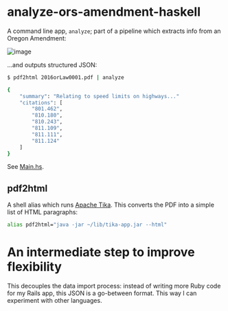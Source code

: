 # analyze-ors-amendment-haskell

A command line app, `analyze`; part of a pipeline which extracts info from an Oregon Amendment:


![image](https://raw.githubusercontent.com/dogweather/analyze-ors-amendment-haskell/master/fixtures/typical-pdf.png)

...and outputs structured JSON:

```sh
$ pdf2html 2016orLaw0001.pdf | analyze

{
    "summary": "Relating to speed limits on highways..."
    "citations": [
        "801.462",
        "810.180",
        "810.243",
        "811.109",
        "811.111",
        "811.124"
    ]
}
```

See [Main.hs](https://github.com/dogweather/analyze-ors-amendment-haskell/blob/master/analyze/src/Main.hs).

## pdf2html

A shell alias which runs [Apache Tika](https://tika.apache.org/). This converts the PDF into a simple list of HTML paragraphs:

```bash
alias pdf2html="java -jar ~/lib/tika-app.jar --html"
```


# An intermediate step to improve flexibility

This decouples the data import process: instead of writing more Ruby code for my Rails app, this JSON is a go-between format. This way I can experiment with other languages.
